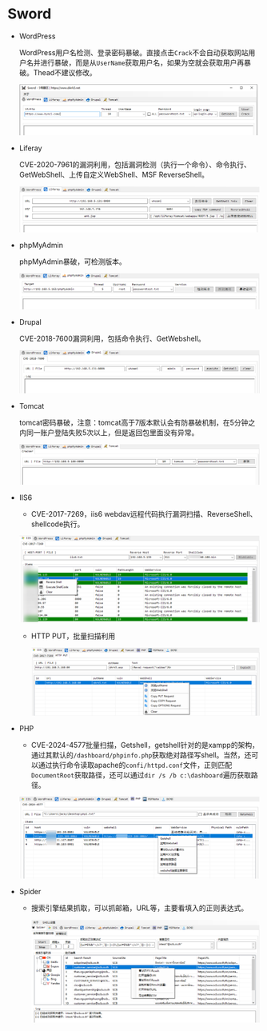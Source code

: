 # Sword

+ WordPress

  WordPress用户名检测、登录密码暴破。直接点击`Crack`不会自动获取网站用户名并进行暴破，而是从`UserName`获取用户名，如果为空就会获取用户再暴破。Thead不建议修改。

  ![](./images/wp.bmp)

+ Liferay

  CVE-2020-7961的漏洞利用，包括漏洞检测（执行一个命令）、命令执行、GetWebShell、上传自定义WebShell、MSF ReverseShell。
  
  ![](images/Liferay.png)
  
+ phpMyAdmin

  phpMyAdmin暴破，可检测版本。

  ![](./images/phpMyAdmin.png)

+ Drupal
  
  CVE-2018-7600漏洞利用，包括命令执行、GetWebshell。
  
  ![](./images/Drupal.png)
  
+ Tomcat
  
  tomcat密码暴破，注意：tomcat高于7版本默认会有防暴破机制，在5分钟之内同一账户登陆失败5次以上，但是返回包里面没有异常。

  ![](./images/tomcat.png)

+ IIS6
  
  + CVE-2017-7269，iis6 webdav远程代码执行漏洞扫描、ReverseShell、shellcode执行。

  ![](./images/iis6_webdav.bmp)
  
  + HTTP PUT，批量扫描利用
  
    ![](.\images\httpput.png)

+ PHP
  + CVE-2024-4577批量扫描，Getshell，getshell针对的是xampp的架构，通过其默认的`/dashboard/phpinfo.php`获取绝对路径写shell。当然，还可以通过执行命令读取apache的`confi/httpd.conf`文件，正则匹配`DocumentRoot`获取路径，还可以通过`dir /s /b c:\dashboard`遍历获取路径。
  
   ![](images/CVE2024-4577.png)
  
    

* Spider

  * 搜索引擎结果抓取，可以抓邮箱，URL等，主要看填入的正则表达式。

    ![](./images/spider.bmp)
